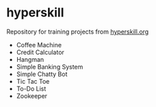 # hyperskill
Repository for training projects from [hyperskill.org](https://hyperskill.org/)

* Coffee Machine
* Credit Calculator
* Hangman
* Simple Banking System
* Simple Chatty Bot
* Tic Tac Toe
* To-Do List
* Zookeeper